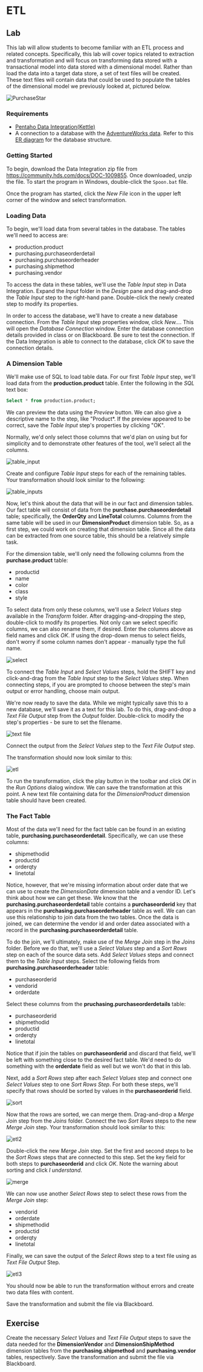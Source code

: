 # ETL

## Lab

This lab will allow students to become familiar with an ETL process and related
concepts. Specifically, this lab will cover topics related to extraction and 
transformation and will focus on transforming data stored with a transactional
model into data stored with a dimensional model. Rather than load the data into
a target data store, a set of text files will be created.  These text files will
contain data that could be used to populate the tables of the dimensional model
we previously looked at, pictured below.

![PurchaseStar](images/purchase_star.png)

### Requirements
- [Pentaho Data Integration(Kettle)](https://community.hds.com/docs/DOC-1009855)
- A connection to a database with the [AdventureWorks data](https://msftdbprodsamples.codeplex.com/releases/view/5921).  Refer to this [ER
diagram](http://cob.jmu.edu/mitrimx/cis484/AdventureworksOLTPERDiagram.jpg) for
the database structure.

### Getting Started

To begin, download the Data Integration zip file from https://community.hds.com/docs/DOC-1009855.
Once downloaded, unzip the file.  To start the program in Windows, double-click
the `Spoon.bat` file. 

Once the program has started, click the *New File* icon in the upper left 
corner of the window and select transformation.  

### Loading Data

To begin, we'll load data from several tables in the database. The tables we'll
need to access are:

- production.product
- purchasing.purchaseorderdetail
- purchasing.purchaseorderheader
- purchasing.shipmethod
- purchasing.vendor

To access the data in these tables, we'll use the *Table Input* step in Data
Integration. Expand the *Input* folder in the *Design* pane and drag-and-drop
the *Table Input* step to the right-hand pane.  Double-click the newly created
step to modify its properties.

In order to access the database, we'll have to create a new database connection.
From the *Table Input* step properties window, click *New...*.  This will open 
the *Database Connection* window. Enter the database connection details provided
in class or on Blackboard.  Be sure to test the connection.  If the Data
Integration is able to connect to the database, click *OK* to save the
connection details.

### A Dimension Table

We'll make use of SQL to load table data.  For our first *Table Input* step,
we'll load data from the **production.product** table. Enter the following in
the *SQL* text box:

```sql
Select * from production.product;
``` 

We can preview the data using the *Preview* button. We can also give a
descriptive name to the step, like "Product*. If the preview appeared to be
correct, save the *Table Input* step's properties by clicking "OK".

Normally, we'd only select those columns that we'd plan on using but for
simplicity and to demonstrate other features of the tool, we'll select all the 
columns.  

![table_input](images/table_input.png)

Create and configure *Table Input* steps for each of the remaining tables. Your
transformation should look similar to the following:

![table_inputs](images/table_inputs.png)

Now, let's think about the data that will be in our fact and dimension tables.
Our fact table will consist of data from the **purchase.purchaseorderdetail**
table; specifically, the **OrderQty** and **LineTotal** columns.  Columns from
the same table will be used in our **DimensionProduct** dimension table. So, as
a first step, we could work on creating that dimension table.  Since all the
data can be extracted from one source table, this should be a relatively simple
task. 

For the dimension table, we'll only need the following columns from the 
**purchase.product** table:

- productid
- name
- color
- class
- style

To select data from only these columns, we'll use a *Select Values* step
available in the *Transform* folder. After dragging-and-dropping the step,
double-click to modify its properties.  Not only can we select specific columns,
we can also rename them, if desired.  Enter the columns above as field names
and click *OK*. If using the drop-down menus to select fields, don't worry if 
some column names don't appear - manually type the full name.

![select](images/select.png)

To connect the *Table Input* and *Select Values* steps, hold the SHIFT key and
click-and-drag from the *Table Input* step to the *Select Values* step. When
connecting steps, if you are prompted to choose between the step's main output
or error handling, choose main output.

We're now ready to save the data.  While we might typically save this to a new 
database, we'll save it as a text for this lab.  To do this, drag-and-drop a 
*Text File Output* step from the *Output* folder. Double-click to modify the
step's properties - be sure to set the filename.

![text file](images/text_file.png)

Connect the output from the *Select Values* step to the *Text File Output* step.

The transformation should now look similar to this:

![etl](images/etl.png)

To run the transformation, click the play button in the toolbar and click *OK*
in the *Run Options* dialog window. We can save the transformation at this
point. A new text file containing data for the *DimensionProduct* dimension
table should have been created.  

### The Fact Table

Most of the data we'll need for the fact table can be found in an existing
table, **purchasing.purchaseorderdetail**.  Specifically, we can use these
columns:

- shipmethodid
- productid
- orderqty
- linetotal

Notice, however, that we're missing information about order date that we can 
use to create the *DimensionDate* dimension table and a vendor ID.  Let's think
about how we can get these.  We know that the **purchasing.purchaseorderdetail**
table contains a **purchaseorderid** key that appears in the
**purchasing.purchaseorderheader** table as well.  We can can use this
relationship to join data from the two tables. Once the data is joined, we can 
determine the vendor id and order datea associated with a record in the
**purchasing.purchaseorderdetail** table.

To do the join, we'll ultimately, make use of the *Merge Join* step in the 
*Joins* folder.  Before we do that, we'll use a *Select Values* step and a 
*Sort Rows* step on each of the source data sets.  Add *Select Values* steps and
connect them to the *Table Input* steps. Select the following fields from 
**purchasing.purchaseorderheader** table:

- purchaseorderid
- vendorid
- orderdate

Select these columns from the **pruchasing.purchaseorderdetails** table:

- purchaseorderid
- shipmethodid
- productid
- orderqty
- linetotal

Notice that if join the tables on **purchaseorderid** and discard that field, 
we'll be left with something close to the desired fact table.  We'd need to do 
something with the **orderdate** field as well but we won't do that in this lab.

Next, add a *Sort Rows* step after each *Select Values* step and connect one
*Select Values* step to one *Sort Rows Step*. For both these steps, we'll 
specify that rows should be sorted by values in the **purchaseorderid** field.

![sort](images/sort.png) 

Now that the rows are sorted, we can merge them.  Drag-and-drop a *Merge Join*
step from the *Joins* folder. Connect the two *Sort Rows* steps to the new *Merge Join* step. Your transformation should look similar to this:

![etl2](images/etl2.png)

Double-click the new *Merge Join* step.  Set the first and second steps to be 
the *Sort Rows* steps that are connected to this step.  Set the key field for 
both steps to **purchaseorderid** and click *OK*. Note the warning about sorting
and click *I understand*. 

![merge](images/merge.png)

We can now use another *Select Rows* step to select these rows from the
*Merge Join* step:

- vendorid
- orderdate
- shipmethodid
- productid
- orderqty
- linetotal

Finally, we can save the output of the *Select Rows* step to a text file using 
as *Text File Output* Step.   

![etl3](images/etl3.png)

You should now be able to run the transformation without errors and create 
two data files with content.

Save the transformation and submit the file via Blackboard.

## Exercise

Create the necessary *Select Values* and *Text File Output* steps to save the 
data needed for the **DimensionVendor** and **DimensionShipMethod** dimension
tables from the **purchasing.shipmethod** and **purchasing.vendor** tables,
respectively.  Save the transformation and submit the file via Blackboard.

